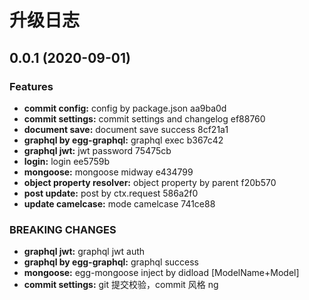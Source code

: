 # 升级日志

## 0.0.1 (2020-09-01)

### Features

- **commit config:** config by package.json aa9ba0d
- **commit settings:** commit settings and changelog ef88760
- **document save:** document save success 8cf21a1
- **graphql by egg-graphql:** graphql exec b367c42
- **graphql jwt:** jwt password 75475cb
- **login:** login ee5759b
- **mongoose:** mongoose midway e434799
- **object property resolver:** object property by parent f20b570
- **post update:** post by ctx.request 586a2f0
- **update camelcase:** mode camelcase 741ce88

### BREAKING CHANGES

- **graphql jwt:** graphql jwt auth
- **graphql by egg-graphql:** graphql success
- **mongoose:** egg-mongoose inject by didload [ModelName+Model]
- **commit settings:** git 提交校验，commit 风格 ng
